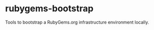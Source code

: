 rubygems-bootstrap
==================

Tools to bootstrap a RubyGems.org infrastructure environment locally.
